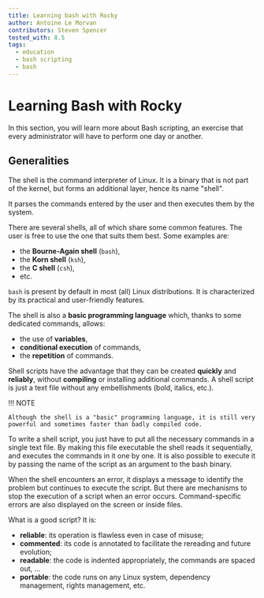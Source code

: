 ```yaml
---
title: Learning bash with Rocky
author: Antoine Le Morvan
contributors: Steven Spencer
tested_with: 8.5
tags:
  - education
  - bash scripting
  - bash
---
```


# Learning Bash with Rocky

In this section, you will learn more about Bash scripting, an exercise that every administrator will have to perform one day or another.

## Generalities

The shell is the command interpreter of Linux.
It is a binary that is not part of the kernel, but forms an additional layer, hence its name "shell".

It parses the commands entered by the user and then executes them by the system.

There are several shells, all of which share some common features.
The user is free to use the one that suits them best. Some examples are:

* the **Bourne-Again shell** (`bash`),
* the **Korn shell** (`ksh`),
* the **C shell** (`csh`),
* etc.

`bash` is present by default in most (all) Linux distributions.
It is characterized by its practical and user-friendly features.

The shell is also a **basic programming language** which, thanks to some dedicated commands, allows:

* the use of **variables**,
* **conditional execution** of commands,
* the **repetition** of commands.

Shell scripts have the advantage that they can be created **quickly** and **reliably**, without **compiling** or installing additional commands. A shell script is just a text file without any embellishments (bold, italics, etc.).

!!! NOTE

    Although the shell is a "basic" programming language, it is still very powerful and sometimes faster than badly compiled code.

To write a shell script, you just have to put all the necessary commands in a single text file.
By making this file executable the shell reads it sequentially, and executes the commands in it one by one.
It is also possible to execute it by passing the name of the script as an argument to the bash binary.

When the shell encounters an error, it displays a message to identify the problem but continues to execute the script.
But there are mechanisms to stop the execution of a script when an error occurs.
Command-specific errors are also displayed on the screen or inside files.

What is a good script? It is:

* **reliable**: its operation is flawless even in case of misuse;
* **commented**: its code is annotated to facilitate the rereading and future evolution;
* **readable**: the code is indented appropriately, the commands are spaced out, ...
* **portable**: the code runs on any Linux system, dependency management, rights management, etc.
